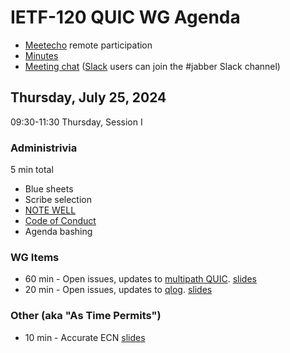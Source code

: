 # IETF-120 QUIC WG Agenda

* [Meetecho](https://meetings.conf.meetecho.com/ietf120/?group=quic) remote participation
* [Minutes](https://codimd.ietf.org/notes-ietf-120-quic)
* [Meeting chat](xmpp:quic@jabber.ietf.org?join) ([Slack](https://quicdev.slack.com/) users can join the #jabber Slack channel)

## Thursday, July 25, 2024

09:30-11:30 Thursday, Session I

### Administrivia

5 min total

* Blue sheets
* Scribe selection
* [NOTE WELL](https://www.ietf.org/about/note-well.html)
* [Code of Conduct](https://www.rfc-editor.org/rfc/rfc7154.html)
* Agenda bashing

### WG Items
* 60 min - Open issues, updates to [multipath QUIC](https://datatracker.ietf.org/doc/html/draft-ietf-quic-multipath). [slides](https://github.com/quicwg/wg-materials/blob/main/ietf119/multipath.pdf)
* 20 min - Open issues, updates to [qlog](https://datatracker.ietf.org/doc/html/draft-ietf-quic-qlog-main-schema). [slides](https://github.com/quicwg/wg-materials/blob/main/ietf119/qlog.pdf)


### Other (aka "As Time Permits")
* 10 min - Accurate ECN [slides](tbd)

